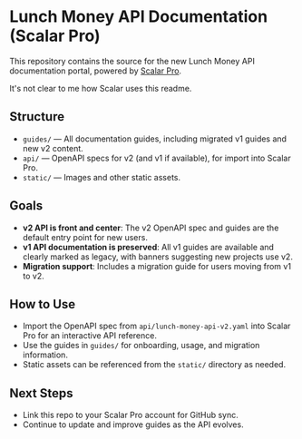 # Lunch Money API Documentation (Scalar Pro)

This repository contains the source for the new Lunch Money API documentation portal, powered by [Scalar Pro](https://guides.scalar.com/scalar/scalar-docs/getting-started).

It's not clear to me how Scalar uses this readme.

## Structure

- `guides/` — All documentation guides, including migrated v1 guides and new v2 content.
- `api/` — OpenAPI specs for v2 (and v1 if available), for import into Scalar Pro.
- `static/` — Images and other static assets.

## Goals
- **v2 API is front and center**: The v2 OpenAPI spec and guides are the default entry point for new users.
- **v1 API documentation is preserved**: All v1 guides are available and clearly marked as legacy, with banners suggesting new projects use v2.
- **Migration support**: Includes a migration guide for users moving from v1 to v2.

## How to Use
- Import the OpenAPI spec from `api/lunch-money-api-v2.yaml` into Scalar Pro for an interactive API reference.
- Use the guides in `guides/` for onboarding, usage, and migration information.
- Static assets can be referenced from the `static/` directory as needed.

## Next Steps
- Link this repo to your Scalar Pro account for GitHub sync.
- Continue to update and improve guides as the API evolves.
